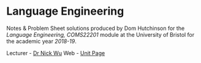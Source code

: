 # Language Engineering

Notes & Problem Sheet solutions produced by Dom Hutchinson for the *Language Engineering, COMS22201* module at the University of Bristol for the academic year *2018-19*.

Lecturer - [Dr Nick Wu](http://www.bris.ac.uk/engineering/people/nicolas-wu/)
Web - [Unit Page](https://www.bris.ac.uk/unit-programme-catalogue/UnitDetails.jsa?ayrCode=18%2F19&unitCode=COMS22201)
